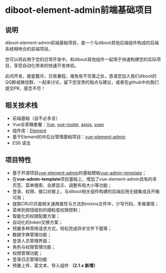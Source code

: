 # diboot-element-admin前端基础项目

## 说明
diboot-element-admin前端基础项目，是一个与diboot其他后端组件构成的后端系统相吻合的前端项目。

您可以将此用于您的日常开发中，和diboot其他组件一起用于快速构建您的实际项目，享受自动化带来的快速开发体验。

此间开发，披星戴月，日夜兼程，难免有不完善之处，恳请您加入我们diboot的QQ群或微信群，一起来讨论，留下您宝贵的指点与建议，或者在github中向我们提交PR，感念不尽！

## 相关技术栈
 * 前端基础（自不必多言）
 * Vue全家桶套餐：[Vue](https://cn.vuejs.org/index.html), [vue-router](https://router.vuejs.org/zh/), [axios](https://github.com/axios/axios), [vuex](https://vuex.vuejs.org/zh/) 
 * 组件库：[Element](https://element.eleme.cn/#/zh-CN)
 * 基于Element的中后台管理基础项目：[vue-element-admin](https://panjiachen.github.io/vue-element-admin-site/zh/)
 * ES6 语法

## 项目特性

* 基于开源项目[vue-element-admin](https://panjiachen.github.io/vue-element-admin-site/zh/)的基础模板[vue-admin-template](https://github.com/PanJiaChen/vue-admin-template)；
* 在**vue-admin-template**项目基础上，增加了vue-element-admin具有的多页签、菜单搜索、全屏显示、调整布局大小等功能；
* 登录、权限、接口对接上，与diboot相关组件构建的后端应用无缝集成且开箱可用；
* 提取CRUD页面相关通用属性与方法到mixins文件中，少写代码，多做事情；
* 菜单到按钮级别的细粒度权限控制；
* 智能化的权限配置方案；
* 自动化的token交换方案；
* 预置多种常用请求方式，轻松完成异步文件下载等；
* 数据字典管理功能；
* 登录人员管理界面；
* 角色与权限管理功能；
* 权限管理功能；
* 登录日志管理功能
* 预置上传、富文本、导入组件 **（2.1.x 新增）**
